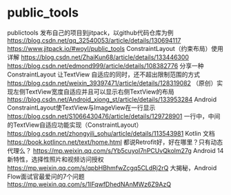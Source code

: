 # public_tools
publictools
发布自己的项目到jitpack，以github代码仓库为例 https://blog.csdn.net/qq_32540053/article/details/130694117 https://www.jitpack.io/#woyl/public_tools
ConstraintLayout（约束布局）使用详解 https://blog.csdn.net/ZhaiKun68/article/details/133446300 https://blog.csdn.net/edmond999/article/details/108382776
分享一种 ConstraintLayout 让TextView 自适应的同时，还不超出限制范围的方式 https://blog.csdn.net/weixin_39397471/article/details/128319082
（原创）实现左侧TextView宽度自适应并且可以显示右侧TextView的布局 https://blog.csdn.net/Android_xiong_st/article/details/133953284
Android ConstraintLayout使TextView与ImageView在一行显示 https://blog.csdn.net/S1066430476/article/details/129728901
一行中，中间的TextView自适应功能实现（ConstraintLayout） https://blog.csdn.net/zhongyili_sohu/article/details/113543981
Kotlin 文档 https://book.kotlincn.net/text/home.html
都说Retrofit好，好在哪里？只有动态代理么？ https://mp.weixin.qq.com/s/Yb5cuyoI7nPCUvQkolm27g
Android 14新特性，选择性照片和视频访问授权 https://mp.weixin.qq.com/s/qpbHBhmfwZcgq5CLdRj2rQ
大揭秘，Android Flow面试官最爱问的7个问题 https://mp.weixin.qq.com/s/1lFqwfDhedNAnMWz6Z9AzQ